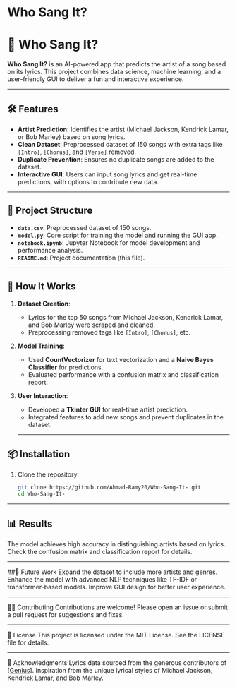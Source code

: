 # Who Sang It?

# 🎤 Who Sang It? 
**Who Sang It?** is an AI-powered app that predicts the artist of a song based on its lyrics. This project combines data science, machine learning, and a user-friendly GUI to deliver a fun and interactive experience.  

---

## 🛠 Features  
- **Artist Prediction**: Identifies the artist (Michael Jackson, Kendrick Lamar, or Bob Marley) based on song lyrics.  
- **Clean Dataset**: Preprocessed dataset of 150 songs with extra tags like `[Intro]`, `[Chorus]`, and `[Verse]` removed.  
- **Duplicate Prevention**: Ensures no duplicate songs are added to the dataset.  
- **Interactive GUI**: Users can input song lyrics and get real-time predictions, with options to contribute new data.  

---

## 📂 Project Structure  
- **`data.csv`**: Preprocessed dataset of 150 songs.  
- **`model.py`**: Core script for training the model and running the GUI app.  
- **`notebook.ipynb`**: Jupyter Notebook for model development and performance analysis.  
- **`README.md`**: Project documentation (this file).  

---

## 🚀 How It Works  
1. **Dataset Creation**:  
   - Lyrics for the top 50 songs from Michael Jackson, Kendrick Lamar, and Bob Marley were scraped and cleaned.  
   - Preprocessing removed tags like `[Intro]`, `[Chorus]`, etc.  

2. **Model Training**:  
   - Used **CountVectorizer** for text vectorization and a **Naive Bayes Classifier** for predictions.  
   - Evaluated performance with a confusion matrix and classification report.  

3. **User Interaction**:  
   - Developed a **Tkinter GUI** for real-time artist prediction.  
   - Integrated features to add new songs and prevent duplicates in the dataset.
  
   ---

## 📦 Installation  
1. Clone the repository:  
   ```bash
   git clone https://github.com/Ahmad-Ramy20/Who-Sang-It-.git
   cd Who-Sang-It-

---

 ## 📊 Results
The model achieves high accuracy in distinguishing artists based on lyrics. Check the confusion matrix and classification report for details.

---

 ##🤔 Future Work
Expand the dataset to include more artists and genres.
Enhance the model with advanced NLP techniques like TF-IDF or transformer-based models.
Improve GUI design for better user experience.

---

🧑‍💻 Contributing
Contributions are welcome! Please open an issue or submit a pull request for suggestions and fixes.

---

📜 License
This project is licensed under the MIT License. See the LICENSE file for details.

---

🙌 Acknowledgments
Lyrics data sourced from the generous contributors of [[Genius](https://genius.com/)].
Inspiration from the unique lyrical styles of Michael Jackson, Kendrick Lamar, and Bob Marley.

